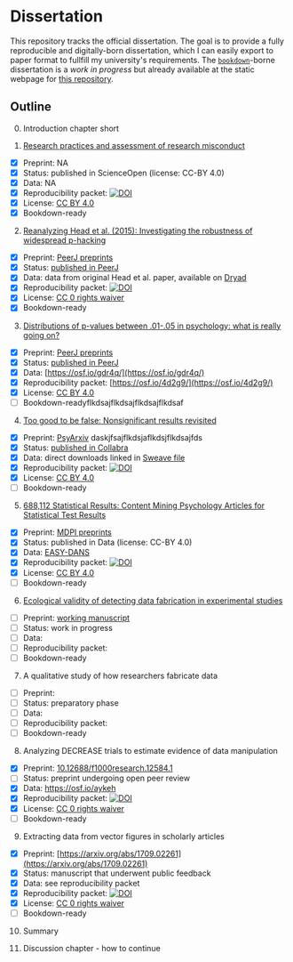 # Dissertation

This repository tracks the official dissertation. The goal is to provide a fully reproducible and digitally-born dissertation, which I can easily export to paper format to fullfill my university's requirements. The [`bookdown`](https://bookdown.org/home/)-borne dissertation is a *work in progress* but already available at the static webpage for [this repository](https://chartgerink.github.io/dissertation/).

## Outline

0. Introduction chapter short

1. [Research practices and assessment of research misconduct](http://doi.org/10.14293/S2199-1006.1.SOR-SOCSCI.ARYSBI.v1)
  - [x] Preprint: NA
  - [x] Status: published in ScienceOpen (license: CC-BY 4.0)
  - [x] Data: NA
  - [x] Reproducibility packet: [![DOI](https://zenodo.org/badge/DOI/10.14293/S2199-1006.1.SOR-SOCSCI.ARYSBI.v1.svg)](https://zenodo.org/record/276035)
  - [x] License: [CC BY 4.0](http://creativecommons.org/licenses/by/4.0) 
  - [x] Bookdown-ready

2. [Reanalyzing Head et al. (2015): Investigating the robustness of widespread p-hacking](https://doi.org/10.7717/peerj.3068)
  - [x] Preprint: [PeerJ preprints](https://doi.org/10.7287/peerj.preprints.2439v1)
  - [x] Status: [published in PeerJ](https://doi.org/10.7717/peerj.3068)
  - [x] Data: data from original Head et al. paper, available on [Dryad](http://dx.doi.org/10.5061/dryad.79d43/1)
  - [x] Reproducibility packet: [![DOI](https://zenodo.org/badge/DOI/10.5281/zenodo.269668.svg)](https://doi.org/10.5281/zenodo.269668)
  - [x] License: [CC 0 rights waiver](http://creativecommons.org/publicdomain/zero/1.0/)
  - [x] Bookdown-ready

3. [Distributions of p-values between .01-.05 in psychology: what is really going on?](https://doi.org/10.7717/peerj.1935)
  - [x] Preprint: [PeerJ preprints](https://peerj.com/preprints/1642/)
  - [x] Status: [published in PeerJ](https://doi.org/10.7717/peerj.1935)
  - [x] Data: [https://osf.io/gdr4q/](https://osf.io/gdr4q/)
  - [x] Reproducibility packet: [https://osf.io/4d2g9/](https://osf.io/4d2g9/)
  - [x] License: [CC BY 4.0](http://creativecommons.org/licenses/by/4.0)
  - [ ] Bookdown-readyflkdsajflkdsajflkdsajflkdsaf

4. [Too good to be false: Nonsignificant results revisited](http://doi.org/10.1525/collabra.71)
  - [x] Preprint: [PsyArxiv](https://osf.io/preprints/rkumy)
  daskjfsajflkdsjaflkdsjflkdsajfds
  - [x] Status: [published in Collabra](http://doi.org/10.1525/collabra.71)
  - [x] Data: direct downloads linked in [Sweave file](https://github.com/chartgerink/2014tgtbf/blob/master/submission%2Fmanuscript.Rnw)
  - [x] Reproducibility packet: [![DOI](https://zenodo.org/badge/DOI/10.5281/zenodo.250492.svg)](https://doi.org/10.5281/zenodo.250492)
  - [x] License: [CC BY 4.0](http://creativecommons.org/licenses/by/4.0)
  - [ ] Bookdown-ready

5. [688,112 Statistical Results: Content Mining Psychology Articles for Statistical Test Results](http://doi.org/10.3390/data1030014)
  - [x] Preprint: [MDPI preprints](https://doi.org/10.20944/preprints201608.0191.v1)
  - [x] Status: published in Data (license: CC-BY 4.0)
  - [x] Data: [EASY-DANS](http://dx.doi.org/10.17026/dans-2cm-v9j9)
  - [x] Reproducibility packet: [![DOI](https://zenodo.org/badge/DOI/10.5281/zenodo.59818.svg)](https://doi.org/10.5281/zenodo.59818)
  - [x] License: [CC BY 4.0](http://creativecommons.org/licenses/by/4.0)
  - [ ] Bookdown-ready

6. [Ecological validity of detecting data fabrication in experimental studies](https://github.com/chartgerink/2015ori-1)
  - [ ] Preprint: [working manuscript](https://github.com/chartgerink/2015ori-1/blob/master/submission/manuscript.pdf)
  - [ ] Status: work in progress
  - [ ] Data: 
  - [ ] Reproducibility packet: 
  - [ ] Bookdown-ready
  
7. A qualitative study of how researchers fabricate data
  - [ ] Preprint: 
  - [ ] Status: preparatory phase
  - [ ] Data: 
  - [ ] Reproducibility packet: 
  - [ ] Bookdown-ready
  
8. Analyzing DECREASE trials to estimate evidence of data manipulation
  - [x] Preprint: [10.12688/f1000research.12584.1](https://doi.org/10.12688/f1000research.12584.1)
  - [ ] Status: preprint undergoing open peer review
  - [x] Data: https://osf.io/aykeh
  - [x] Reproducibility packet: [![DOI](https://zenodo.org/badge/DOI/10.5281/zenodo.845355.svg)](https://doi.org/10.5281/zenodo.845355)
  - [x] License: [CC 0 rights waiver](http://creativecommons.org/publicdomain/zero/1.0/)
  - [ ] Bookdown-ready
  
9. Extracting data from vector figures in scholarly articles
  - [x] Preprint: [https://arxiv.org/abs/1709.02261](https://arxiv.org/abs/1709.02261)
  - [x] Status: manuscript that underwent public feedback
  - [x] Data: see reproducibility packet
  - [x] Reproducibility packet: [![DOI](https://zenodo.org/badge/DOI/10.5281/zenodo.1010360.svg)](https://doi.org/10.5281/zenodo.1010360)
  - [x] License: [CC 0 rights waiver](http://creativecommons.org/publicdomain/zero/1.0/)
  - [ ] Bookdown-ready

10. Summary 

11. Discussion chapter - how to continue
